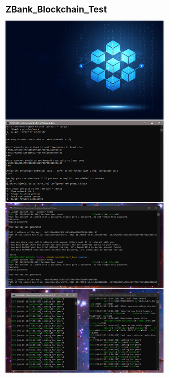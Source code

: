 # ZBank_Blockchain_Test

<img src="Screen_Shot/blockchain_pic.jpg"/>
<img src="Screen_Shot/configured_genesis.PNG"/>
<img src="Screen_Shot/node_creation.PNG"/>
<img src="Screen_Shot/nodes_activated.PNG"/>
